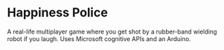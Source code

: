 # Happiness Police

A real-life multiplayer game where you get shot by a rubber-band wielding robot if you laugh. Uses Microsoft cognitive APIs and an Arduino.
